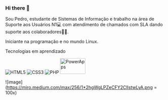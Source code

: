 ### Hi there 👋

Sou Pedro, estudante de Sistemas de Informação e trabalho na área de Suporte aos Usuários N1💻 com atendimento de chamados com SLA dando suporte aos colaboradores👨‍💻.

Iniciante na programação e no mundo Linux.

Tecnologias em aprendizado

<img alt="HTML5" src="https://img.shields.io/badge/html5%20-%23E34F26.svg?&style=for-the-badge&logo=html5&logoColor=white"/>

<img alt="CSS3" src="https://img.shields.io/badge/css3%20-%231572B6.svg?&style=for-the-badge&logo=css3&logoColor=white"/>

<img alt="PHP" src="https://img.shields.io/badge/php-%23777BB4.svg?&style=for-the-badge&logo=php&logoColor=white"/>

<img width="80" height= "50" alt="PowerApps" src="https://miro.medium.com/max/256/1*2hgWgLPZeCFY2ClIstwLyA.png"/>

![image](https://miro.medium.com/max/256/1*2hgWgLPZeCFY2ClIstwLyA.png = 100x)








<!--
**pedrovazfontes/pedrovazfontes** is a ✨ _special_ ✨ repository because its `README.md` (this file) appears on your GitHub profile.

Here are some ideas to get you started:

- 🔭 I’m currently working on ...
- 🌱 I’m currently learning ...
- 👯 I’m looking to collaborate on ...
- 🤔 I’m looking for help with ...
- 💬 Ask me about ...
- 📫 How to reach me: ...
- 😄 Pronouns: ...
- ⚡ Fun fact: ...
-->
